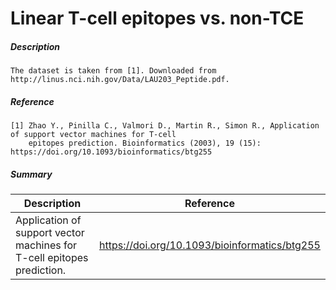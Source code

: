 # Linear T-cell epitopes vs. non-TCE

##### Description

    The dataset is taken from [1]. Downloaded from http://linus.nci.nih.gov/Data/LAU203_Peptide.pdf. 
    
##### Reference

    [1] Zhao Y., Pinilla C., Valmori D., Martin R., Simon R., Application of support vector machines for T-cell 
        epitopes prediction. Bioinformatics (2003), 19 (15): https://doi.org/10.1093/bioinformatics/btg255
    
##### Summary
 
| Description                                                               | Reference                         |
|---------------------------------------------------------------------------|-----------------------------------|
| Application of support vector machines for T-cell epitopes prediction. | https://doi.org/10.1093/bioinformatics/btg255 |
             

